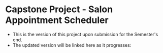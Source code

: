 # Capstone Project - Salon Appointment Scheduler

- This is the version of this project upon submission for the Semester's end.
- The updated version will be linked here as it progresses:

